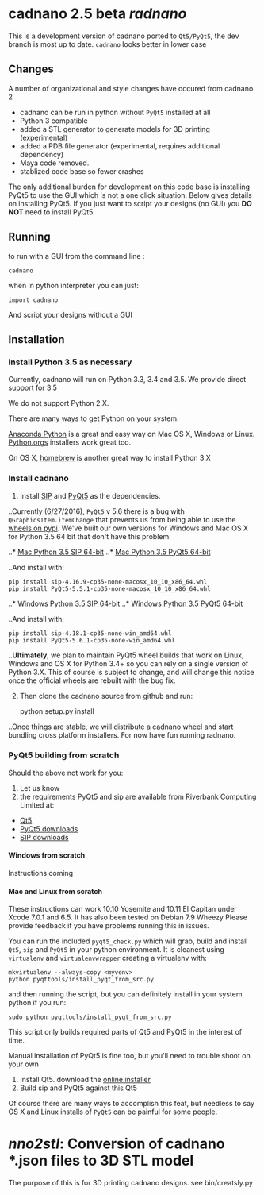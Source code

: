 # cadnano 2.5 beta  *radnano*
This is a development version of cadnano ported to `Qt5/PyQt5`,
the dev branch is most up to date.  `cadnano` looks better in lower case

## Changes
A number of organizational and style changes have occured from cadnano 2

* cadnano can be run in python without `PyQt5` installed at all
* Python 3 compatible
* added a STL generator to generate models for 3D printing (experimental)
* added a PDB file generator (experimental, requires additional dependency)
* Maya code removed.
* stablized code base so fewer crashes

The only additional burden for development on this code base is installing PyQt5
to use the GUI which is not a one click situation.  Below gives details on
installing PyQt5.  If you just want to script your designs (no GUI) you
**DO NOT** need to install PyQt5.

## Running

to run with a GUI from the command line :

    cadnano

when in python interpreter you can just:

    import cadnano

And script your designs without a GUI

## Installation

### Install Python 3.5 as necessary

Currently, cadnano will run on Python 3.3, 3.4 and 3.5.  We provide direct
support for 3.5

We do not support Python 2.X.

There are many ways to get Python on your system.

[Anaconda Python](https://www.continuum.io/downloads) is a great and easy way
on Mac OS X, Windows or Linux.
[Python.orgs](https://www.python.org/) installers work great too.

On OS X, [homebrew](http://brew.sh/) is another great way to install Python 3.X

### Install cadnano

1. Install [SIP](https://riverbankcomputing.com/software/sip/intro) and [PyQt5](https://www.riverbankcomputing.com/software/pyqt/intro) as the dependencies.

..Currently (6/27/2016), `PyQt5` v 5.6  there is a bug with `QGraphicsItem.itemChange`
that prevents us from being able to use the [wheels on pypi](https://pypi.python.org/pypi/PyQt5/5.6).
We've built our own versions for Windows and Mac OS X for Python 3.5 64 bit that don't have this
problem:

..* [Mac Python 3.5 SIP 64-bit](https://hu-my.sharepoint.com/personal/nick_conway_wyss_harvard_edu/_layouts/15/guestaccess.aspx?guestaccesstoken=l9ewGX%2bbgyXEsOFJb4ADP7gEICEj6HvulLGmZ8%2fEzfc%3d&docid=00790fc3650cb4bafa45c2689c71acddd)
..* [Mac Python 3.5 PyQt5 64-bit](https://hu-my.sharepoint.com/personal/nick_conway_wyss_harvard_edu/_layouts/15/guestaccess.aspx?guestaccesstoken=o394KW4txWYaslZXPAKX9%2fPtfSRK33MT3M47Dt9sMD0%3d&docid=0d19cd6e489244909bde6fef25723d7f6)

..And install with:

    pip install sip-4.16.9-cp35-none-macosx_10_10_x86_64.whl
    pip install PyQt5-5.5.1-cp35-none-macosx_10_10_x86_64.whl


..* [Windows Python 3.5 SIP 64-bit](https://hu-my.sharepoint.com/personal/nick_conway_wyss_harvard_edu/_layouts/15/guestaccess.aspx?guestaccesstoken=hHzHovkboxbgsl5ZH46X%2f4uSw52mVuRsTSJOONafsis%3d&docid=06d4c2a4776be46f8b0aad84f43c58532)
..* [Windows Python 3.5 PyQt5 64-bit](https://hu-my.sharepoint.com/personal/nick_conway_wyss_harvard_edu/_layouts/15/guestaccess.aspx?guestaccesstoken=ngRHdMEIrmXYJ3W2dOIrs9L68nVLqeslinQHsbwcGCg%3d&docid=08daf362df3b14bf084973d85e4efd662)

..And install with:

    pip install sip-4.18.1-cp35-none-win_amd64.whl
    pip install PyQt5-5.6.1-cp35-none-win_amd64.whl

..**Ultimately**, we plan to maintain PyQt5 wheel builds that work on Linux,
 Windows and OS X for Python 3.4+ so you can rely on a single version of
 Python 3.X.  This of course is subject to change, and will change this notice
 once the official wheels are rebuilt with the bug fix.

2. Then clone the cadnano source from github and run:

    python setup.py install

..Once things are stable, we will distribute a cadnano wheel and start bundling
cross platform installers.  For now have fun running radnano.

### PyQt5 building from scratch

Should the above not work for you:

1. Let us know
2. the requirements PyQt5 and sip are available from Riverbank Computing Limited at:

* [Qt5](https://www.qt.io/download/)
* [PyQt5 downloads](http://www.riverbankcomputing.com/software/pyqt/download5)
* [SIP downloads](http://www.riverbankcomputing.com/software/sip/download)

#### Windows from scratch

Instructions coming

#### Mac and Linux from scratch

These instructions can work 10.10 Yosemite and  10.11 El Capitan
under Xcode 7.0.1 and 6.5.  It has also been tested on Debian 7.9 Wheezy
Please provide feedback if you have problems running this in issues.

You can run the included `pyqt5_check.py` which will grab, build and install
`Qt5`, `sip` and `PyQt5` in your python environment.  It is cleanest using
`virtualenv` and `virtualenvwrapper` creating a virtualenv with:

    mkvirtualenv --always-copy <myvenv>
    python pyqttools/install_pyqt_from_src.py

and then running the script, but you can definitely install in your system
python if you run:

    sudo python pyqttools/install_pyqt_from_src.py

This script only builds required parts of Qt5 and PyQt5 in the interest of time.

Manual installation of PyQt5 is fine too, but you'll need to trouble shoot on
your own

1.  Install Qt5. download the [online installer](http://www.qt.io/download-open-source/)
2.  Build sip and PyQt5 against this Qt5

Of course there are many ways to accomplish this feat, but needless to say
OS X and Linux installs of `PyQt5` can be painful for some people.

# *nno2stl*: Conversion of cadnano *.json files to 3D STL model

The purpose of this is for 3D printing cadnano designs.  see bin/creatsly.py
